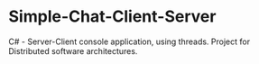 # Simple-Chat-Client-Server
C# - Server-Client console application, using threads. Project for Distributed software architectures.
